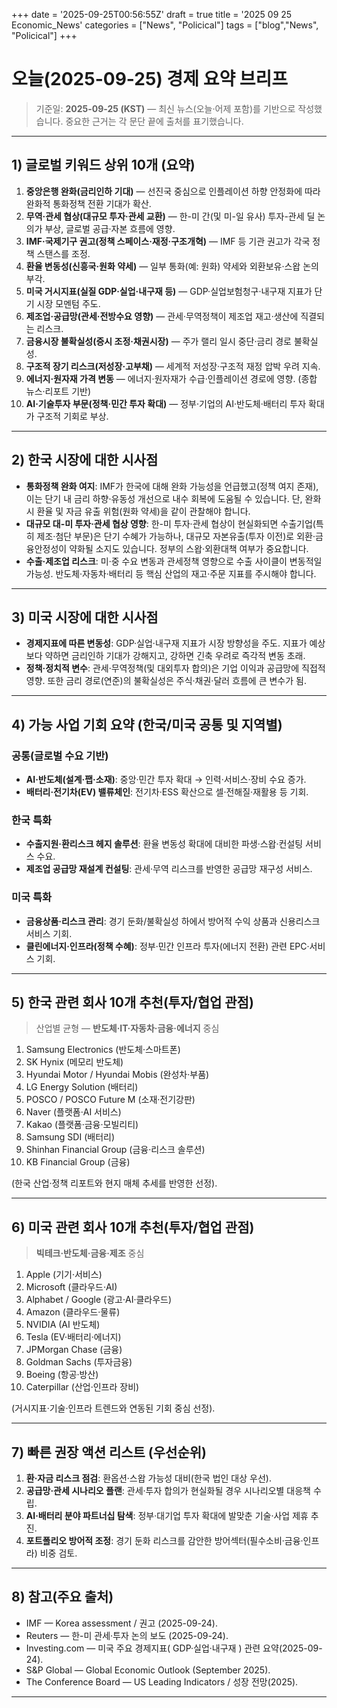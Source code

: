 +++
date = '2025-09-25T00:56:55Z'
draft = true
title = '2025 09 25 Economic_News'
categories = ["News", "Policical"]
tags = ["blog","News", "Policical"]
+++

# 오늘(2025-09-25) 경제 요약 브리프

> 기준일: **2025-09-25 (KST)** — 최신 뉴스(오늘·어제 포함)를 기반으로 작성했습니다. 중요한 근거는 각 문단 끝에 출처를 표기했습니다.

---

## 1) 글로벌 키워드 상위 10개 (요약)

1. **중앙은행 완화(금리인하 기대)** — 선진국 중심으로 인플레이션 하향 안정화에 따라 완화적 통화정책 전환 기대가 확산.
2. **무역·관세 협상(대규모 투자·관세 교환)** — 한-미 간(및 미-일 유사) 투자-관세 딜 논의가 부상, 글로벌 공급·자본 흐름에 영향.
3. **IMF·국제기구 권고(정책 스페이스·재정·구조개혁)** — IMF 등 기관 권고가 각국 정책 스탠스를 조정.
4. **환율 변동성(신흥국·원화 약세)** — 일부 통화(예: 원화) 약세와 외환보유·스왑 논의 부각.
5. **미국 거시지표(실질 GDP·실업·내구재 등)** — GDP·실업보험청구·내구재 지표가 단기 시장 모멘텀 주도.
6. **제조업·공급망(관세·전방수요 영향)** — 관세·무역정책이 제조업 재고·생산에 직결되는 리스크.
7. **금융시장 불확실성(증시 조정·채권시장)** — 주가 랠리 일시 중단·금리 경로 불확실성.
8. **구조적 장기 리스크(저성장·고부채)** — 세계적 저성장·구조적 재정 압박 우려 지속.
9. **에너지·원자재 가격 변동** — 에너지·원자재가 수급·인플레이션 경로에 영향. (종합 뉴스·리포트 기반)
10. **AI·기술투자 부문(정책·민간 투자 확대)** — 정부·기업의 AI·반도체·배터리 투자 확대가 구조적 기회로 부상.

---

## 2) 한국 시장에 대한 시사점

- **통화정책 완화 여지**: IMF가 한국에 대해 완화 가능성을 언급했고(정책 여지 존재), 이는 단기 내 금리 하향·유동성 개선으로 내수 회복에 도움될 수 있습니다. 단, 완화 시 환율 및 자금 유출 위험(원화 약세)을 같이 관찰해야 합니다.
- **대규모 대-미 투자·관세 협상 영향**: 한-미 투자·관세 협상이 현실화되면 수출기업(특히 제조·첨단 부문)은 단기 수혜가 가능하나, 대규모 자본유출(투자 이전)로 외환·금융안정성이 약화될 소지도 있습니다. 정부의 스왑·외환대책 여부가 중요합니다.
- **수출·제조업 리스크**: 미·중 수요 변동과 관세정책 영향으로 수출 사이클이 변동적일 가능성. 반도체·자동차·배터리 등 핵심 산업의 재고·주문 지표를 주시해야 합니다.

---

## 3) 미국 시장에 대한 시사점

- **경제지표에 따른 변동성**: GDP·실업·내구재 지표가 시장 방향성을 주도. 지표가 예상보다 약하면 금리인하 기대가 강해지고, 강하면 긴축 우려로 즉각적 변동 초래.
- **정책·정치적 변수**: 관세·무역정책(및 대외투자 합의)은 기업 이익과 공급망에 직접적 영향. 또한 금리 경로(연준)의 불확실성은 주식·채권·달러 흐름에 큰 변수가 됨.

---

## 4) 가능 사업 기회 요약 (한국/미국 공통 및 지역별)

### 공통(글로벌 수요 기반)

- **AI·반도체(설계·팹·소재)**: 중앙·민간 투자 확대 → 인력·서비스·장비 수요 증가.
- **배터리·전기차(EV) 밸류체인**: 전기차·ESS 확산으로 셀·전해질·재활용 등 기회.

### 한국 특화

- **수출지원·환리스크 헤지 솔루션**: 환율 변동성 확대에 대비한 파생·스왑·컨설팅 서비스 수요.
- **제조업 공급망 재설계 컨설팅**: 관세·무역 리스크를 반영한 공급망 재구성 서비스.

### 미국 특화

- **금융상품·리스크 관리**: 경기 둔화/불확실성 하에서 방어적 수익 상품과 신용리스크 서비스 기회.
- **클린에너지·인프라(정책 수혜)**: 정부·민간 인프라 투자(에너지 전환) 관련 EPC·서비스 기회.

---

## 5) 한국 관련 회사 10개 추천(투자/협업 관점)

> 산업별 균형 — **반도체·IT·자동차·금융·에너지** 중심

1. Samsung Electronics (반도체·스마트폰)
2. SK Hynix (메모리 반도체)
3. Hyundai Motor / Hyundai Mobis (완성차·부품)
4. LG Energy Solution (배터리)
5. POSCO / POSCO Future M (소재·전기강판)
6. Naver (플랫폼·AI 서비스)
7. Kakao (플랫폼·금융·모빌리티)
8. Samsung SDI (배터리)
9. Shinhan Financial Group (금융·리스크 솔루션)
10. KB Financial Group (금융)

(한국 산업·정책 리포트와 현지 매체 추세를 반영한 선정).

---

## 6) 미국 관련 회사 10개 추천(투자/협업 관점)

> **빅테크·반도체·금융·제조** 중심

1. Apple (기기·서비스)
2. Microsoft (클라우드·AI)
3. Alphabet / Google (광고·AI·클라우드)
4. Amazon (클라우드·물류)
5. NVIDIA (AI 반도체)
6. Tesla (EV·배터리·에너지)
7. JPMorgan Chase (금융)
8. Goldman Sachs (투자금융)
9. Boeing (항공·방산)
10. Caterpillar (산업·인프라 장비)

(거시지표·기술·인프라 트렌드와 연동된 기회 중심 선정).

---

## 7) 빠른 권장 액션 리스트 (우선순위)

1. **환·자금 리스크 점검**: 환옵션·스왑 가능성 대비(한국 법인 대상 우선).
2. **공급망·관세 시나리오 플랜**: 관세·투자 합의가 현실화될 경우 시나리오별 대응책 수립.
3. **AI·배터리 분야 파트너십 탐색**: 정부·대기업 투자 확대에 발맞춘 기술·사업 제휴 추진.
4. **포트폴리오 방어적 조정**: 경기 둔화 리스크를 감안한 방어섹터(필수소비·금융·인프라) 비중 검토.

---

## 8) 참고(주요 출처)

- IMF — Korea assessment / 권고 (2025-09-24).
- Reuters — 한-미 관세·투자 논의 보도 (2025-09-24).
- Investing.com — 미국 주요 경제지표( GDP·실업·내구재 ) 관련 요약(2025-09-24).
- S&P Global — Global Economic Outlook (September 2025).
- The Conference Board — US Leading Indicators / 성장 전망(2025).

---



